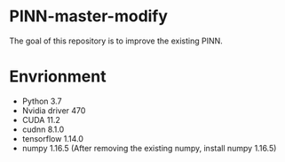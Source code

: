 # PINN-master-modify
The goal of this repository is to improve the existing PINN.

# Envrionment
- Python 3.7
- Nvidia driver 470
- CUDA 11.2
- cudnn 8.1.0
- tensorflow 1.14.0
- numpy 1.16.5 (After removing the existing numpy, install numpy 1.16.5)
